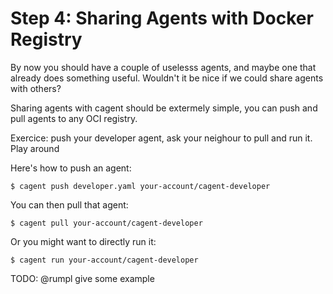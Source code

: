 # Step 4: Sharing Agents with Docker Registry

By now you should have a couple of uselesss agents, and maybe one that already
does something useful. Wouldn't it be nice if we could share agents with others?

Sharing agents with cagent should be extermely simple, you can push and pull
agents to any OCI registry.

Exercice: push your developer agent, ask your neighour to pull and run it. Play around

Here's how to push an agent:

```console
$ cagent push developer.yaml your-account/cagent-developer
```

You can then pull that agent:

```console
$ cagent pull your-account/cagent-developer
```

Or you might want to directly run it:

```console
$ cagent run your-account/cagent-developer
```

TODO: @rumpl give some example
